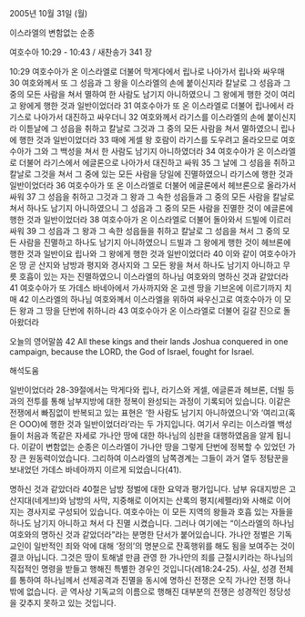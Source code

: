 2005년 10월 31일 (월)

이스라엘의 변함없는 순종



여호수아 10:29 - 10:43 / 새찬송가 341 장


10:29 여호수아가 온 이스라엘로 더불어 막게다에서 립나로 나아가서 립나와 싸우매 30 여호와께서 또 그 성읍과 그 왕을 이스라엘의 손에 붙이신지라 칼날로 그 성읍과 그 중의 모든 사람을 쳐서 멸하여 한 사람도 남기지 아니하였으니 그 왕에게 행한 것이 여리고 왕에게 행한 것과 일반이었더라 31 여호수아가 또 온 이스라엘로 더불어 립나에서 라기스로 나아가서 대진하고 싸우더니 32 여호와께서 라기스를 이스라엘의 손에 붙이신지라 이튿날에 그 성읍을 취하고 칼날로 그것과 그 중의 모든 사람을 쳐서 멸하였으니 립나에 행한 것과 일반이었더라 33 때에 게셀 왕 호람이 라기스를 도우려고 올라오므로 여호수아가 그와 그 백성을 쳐서 한 사람도 남기지 아니하였더라 34 여호수아가 온 이스라엘로 더불어 라기스에서 에글론으로 나아가서 대진하고 싸워 35 그 날에 그 성읍을 취하고 칼날로 그것을 쳐서 그 중에 있는 모든 사람을 당일에 진멸하였으니 라기스에 행한 것과 일반이었더라 36 여호수아가 또 온 이스라엘로 더불어 에글론에서 헤브론으로 올라가서 싸워 37 그 성읍을 취하고 그것과 그 왕과 그 속한 성읍들과 그 중의 모든 사람을 칼날로 쳐서 하나도 남기지 아니하였으니 그 성읍과 그 중의 모든 사람을 진멸한 것이 에글론에 행한 것과 일반이었더라 38 여호수아가 온 이스라엘로 더불어 돌아와서 드빌에 이르러 싸워 39 그 성읍과 그 왕과 그 속한 성읍들을 취하고 칼날로 그 성읍을 쳐서 그 중의 모든 사람을 진멸하고 하나도 남기지 아니하였으니 드빌과 그 왕에게 행한 것이 헤브론에 행한 것과 일반이요 립나와 그 왕에게 행한 것과 일반이었더라 40 이와 같이 여호수아가 온 땅 곧 산지와 남방과 평지와 경사지와 그 모든 왕을 쳐서 하나도 남기지 아니하고 무릇 호흡이 있는 자는 진멸하였으니 이스라엘의 하나님 여호와의 명하신 것과 같았더라 41 여호수아가 또 가데스 바네아에서 가사까지와 온 고센 땅을 기브온에 이르기까지 치매 42 이스라엘의 하나님 여호와께서 이스라엘을 위하여 싸우신고로 여호수아가 이 모든 왕과 그 땅을 단번에 취하니라 43 여호수아가 온 이스라엘로 더불어 길갈 진으로 돌아왔더라 

오늘의 영어말씀 
42 All these kings and their lands Joshua conquered in one campaign, because the LORD, the God of Israel, fought for Israel.

해석도움





일반이었더라 
28-39절에서는 막게다와 립나, 라기스와 게셀, 에글론과 헤브론, 더빌 등과의 전투를 통해 남부지방에 대한 정복이 완성되는 과정이 기록되어 있습니다. 이같은 전쟁에서 빠짐없이 반복되고 있는 표현은 ‘한 사람도 남기지 아니하였으니’와 ‘여리고(혹은 OOO)에 행한 것과 일반이었더라’라는 두 가지입니다. 여기서 우리는 이스라엘 백성들이 처음과 똑같은 자세로 가나안 땅에 대한 하나님의 심판을 대행하였음을 알게 됩니다. 이같이 변함없는 순종은 이스라엘이 가나안 땅을 그렇게 단번에 정복할 수 있었던 가장 큰 원동력이었습니다. 그리하여 이스라엘의 남쪽경계는 그들이 과거 열두 정탐꾼을 보내었던 가데스 바네아까지 이르게 되었습니다(41). 

명하신 것과 같았더라 
40절은 남방 정벌에 대한 요약과 평가입니다. 남부 유대지방은 고산지대(네게브)와 남방의 사막, 지중해로 이어지는 산록의 평지(세펠라)와 사해로 이어지는 경사지로 구성되어 있습니다. 여호수아는 이 모든 지역의 왕들과 호흡 있는 자들을 하나도 남기지 아니하고 쳐서 다 진멸 시켰습니다. 그러나 여기에는 “이스라엘의 하나님 여호와의 명하신 것과 같았더라”라는 분명한 단서가 붙어있습니다. 가나안 정벌은 기독교인이 일반적인 죄와 악에 대해 ‘정의’의 명분으로 잔혹행위를 해도 됨을 보여주는 것이 결코 아닙니다. 그것은 땅이 토해낼 만큼 관영 한 가나안의 죄를 근절시키라는 하나님의 직접적인 명령을 받들고 행해진 특별한 경우인 것입니다(레18:24-25). 사실, 성경 전체를 통하여 하나님께서 선제공격과 진멸을 동시에 명하신 전쟁은 오직 가나안 전쟁 하나밖에 없습니다. 곧 역사상 기독교의 이름으로 행해진 대부분의 전쟁은 성경적인 정당성을 갖추지 못하고 있는 것입니다.